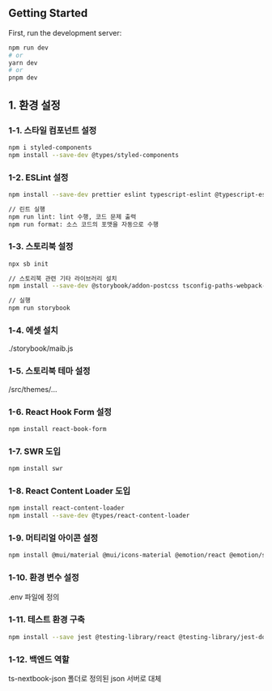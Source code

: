 
## Getting Started

First, run the development server:

```bash
npm run dev
# or
yarn dev
# or
pnpm dev
```

## 1. 환경 설정
### 1-1. 스타일 컴포넌트 설정
```bash
npm i styled-components
npm install --save-dev @types/styled-components
```

### 1-2. ESLint 설정
```bash
npm install --save-dev prettier eslint typescript-eslint @typescript-eslint/eslint-plugin @typescript-eslint/parser eslint-config-prettier eslint-plugin-prettier eslint-plugin-react eslint-plugin-react-hooks eslint-plugin-import

// 린트 실행
npm run lint: lint 수행, 코드 문제 출력
npm run format: 소스 코드의 포맷을 자동으로 수행
```

### 1-3. 스토리북 설정
```bash
npx sb init

// 스토리북 관련 기타 라이브러리 설치
npm install --save-dev @storybook/addon-postcss tsconfig-paths-webpack-plugin @babel/plugin-proposal-class-properties @babel/plugin-proposal-private-methods @babel/plugin-proposal-private-property-in-object tsconfig-paths-webpack-plugin @mdx-js/react

// 실행
npm run storybook
```

### 1-4. 에셋 설치

./storybook/maib.js 

### 1-5. 스토리북 테마 설정

/src/themes/...

### 1-6. React Hook Form 설정

```bash
npm install react-book-form
```

### 1-7. SWR 도입

```bash
npm install swr
```

### 1-8. React Content Loader 도입
```bash
npm install react-content-loader
npm install --save-dev @types/react-content-loader
```

### 1-9. 머티리얼 아이콘 설정
```bash
npm install @mui/material @mui/icons-material @emotion/react @emotion/styled
```

### 1-10. 환경 변수 설정

.env 파일에 정의


### 1-11. 테스트 환경 구축

```bash
npm install --save jest @testing-library/react @testing-library/jest-dom jest-environment-jsdom
```

### 1-12. 백엔드 역할
ts-nextbook-json 폴더로 정의된 json 서버로 대체


